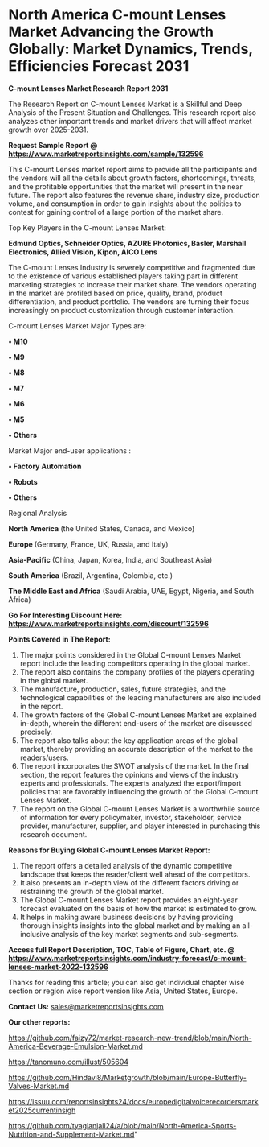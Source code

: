 # North America C-mount Lenses Market Advancing the Growth Globally: Market Dynamics, Trends, Efficiencies Forecast 2031

<strong>C-mount Lenses Market Research Report 2031</strong>

The Research Report on C-mount Lenses Market is a Skillful and Deep Analysis of the Present Situation and Challenges. This research report also analyzes other important trends and market drivers that will affect market growth over 2025-2031.

<strong>Request Sample Report @ <a href=https://www.marketreportsinsights.com/sample/132596>https://www.marketreportsinsights.com/sample/132596</a></strong>

This C-mount Lenses market report aims to provide all the participants and the vendors will all the details about growth factors, shortcomings, threats, and the profitable opportunities that the market will present in the near future. The report also features the revenue share, industry size, production volume, and consumption in order to gain insights about the politics to contest for gaining control of a large portion of the market share.

Top Key Players in the C-mount Lenses Market:

<strong>Edmund Optics, Schneider Optics, AZURE Photonics, Basler, Marshall Electronics, Allied Vision, Kipon, AICO Lens</strong>

The C-mount Lenses Industry is severely competitive and fragmented due to the existence of various established players taking part in different marketing strategies to increase their market share. The vendors operating in the market are profiled based on price, quality, brand, product differentiation, and product portfolio. The vendors are turning their focus increasingly on product customization through customer interaction.

C-mount Lenses Market Major Types are:

<strong>• M10

• M9

• M8

• M7

• M6

• M5

• Others</strong>

Market Major end-user applications :

<strong>• Factory Automation

• Robots

• Others</strong>

Regional Analysis

</u><strong><b>North America</b></strong> (the United States, Canada, and Mexico)

<strong><b>Europe </b></strong>(Germany, France, UK, Russia, and Italy)

<strong><b>Asia-Pacific</b></strong> (China, Japan, Korea, India, and Southeast Asia)

<strong><b>South America</b></strong> (Brazil, Argentina, Colombia, etc.)

<strong><b>The Middle East and Africa</b></strong> (Saudi Arabia, UAE, Egypt, Nigeria, and South Africa)

<strong>Go For Interesting Discount Here: <a href=https://www.marketreportsinsights.com/discount/132596>https://www.marketreportsinsights.com/discount/132596</a></strong>

<strong>Points Covered in The Report:</strong>
<ol>
  <li>The major points considered in the Global C-mount Lenses Market report include the leading competitors operating in the global market.</li>
  <li>The report also contains the company profiles of the players operating in the global market.</li>
  <li>The manufacture, production, sales, future strategies, and the technological capabilities of the leading manufacturers are also included in the report.</li>
  <li>The growth factors of the Global C-mount Lenses Market are explained in-depth, wherein the different end-users of the market are discussed precisely.</li>
  <li>The report also talks about the key application areas of the global market, thereby providing an accurate description of the market to the readers/users.</li>
  <li>The report incorporates the SWOT analysis of the market. In the final section, the report features the opinions and views of the industry experts and professionals. The experts analyzed the export/import policies that are favorably influencing the growth of the Global C-mount Lenses Market.</li>
  <li>The report on the Global C-mount Lenses Market is a worthwhile source of information for every policymaker, investor, stakeholder, service provider, manufacturer, supplier, and player interested in purchasing this research document.</li>
</ol>
<strong>Reasons for Buying Global C-mount Lenses Market Report:</strong>

<ol>
  <li>The report offers a detailed analysis of the dynamic competitive landscape that keeps the reader/client well ahead of the competitors.</li>
  <li>It also presents an in-depth view of the different factors driving or restraining the growth of the global market.</li>
  <li>The Global C-mount Lenses Market report provides an eight-year forecast evaluated on the basis of how the market is estimated to grow.</li>
  <li>It helps in making aware business decisions by having providing thorough insights insights into the global market and by making an all-inclusive analysis of the key market segments and sub-segments.</li>
</ol>
<strong>Access full Report Description, TOC, Table of Figure, Chart, etc. @ <a href=https://www.marketreportsinsights.com/industry-forecast/c-mount-lenses-market-2022-132596>https://www.marketreportsinsights.com/industry-forecast/c-mount-lenses-market-2022-132596</a></strong>


Thanks for reading this article; you can also get individual chapter wise section or region wise report version like Asia, United States, Europe.

<strong>Contact Us:</strong>
sales@marketreportsinsights.com

<strong>Our other reports:</strong>

<a href=https://github.com/faizy72/market-research-new-trend/blob/main/North-America-Beverage-Emulsion-Market.md>https://github.com/faizy72/market-research-new-trend/blob/main/North-America-Beverage-Emulsion-Market.md</a>

<a href=https://tanomuno.com/illust/505604>https://tanomuno.com/illust/505604</a>

<a href=https://github.com/Hindavi8/Marketgrowth/blob/main/Europe-Butterfly-Valves-Market.md>https://github.com/Hindavi8/Marketgrowth/blob/main/Europe-Butterfly-Valves-Market.md</a>

<a href=https://issuu.com/reportsinsights24/docs/europedigitalvoicerecordersmarket2025currentinsigh>https://issuu.com/reportsinsights24/docs/europedigitalvoicerecordersmarket2025currentinsigh</a>

<a href=https://github.com/tyagianjali24/a/blob/main/North-America-Sports-Nutrition-and-Supplement-Market.md>https://github.com/tyagianjali24/a/blob/main/North-America-Sports-Nutrition-and-Supplement-Market.md</a>"
